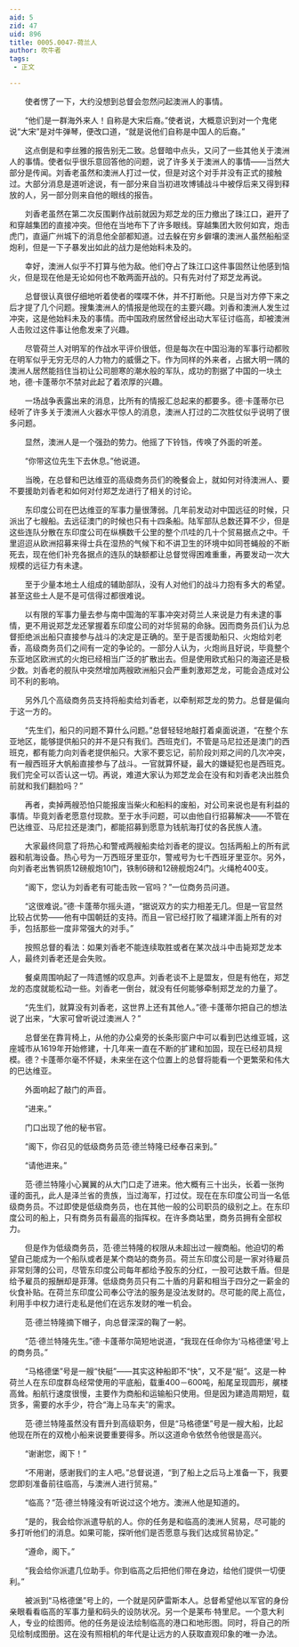 ```yaml
---
aid: 5
zid: 47
uid: 896
title: 0005.0047-荷兰人
author: 吹牛者
tags: 
 - 正文

---
```




　　使者愣了一下，大约没想到总督会忽然问起澳洲人的事情。

　　“他们是一群海外来人！自称是大宋后裔。”使者说，大概意识到对一个鬼佬说“大宋”是对牛弹琴，便改口道，“就是说他们自称是中国人的后裔。”

　　这点倒是和李丝雅的报告别无二致。总督暗中点头，又问了一些其他关于澳洲人的事情。使者似乎很乐意回答他的问题，说了许多关于澳洲人的事情——当然大部分是传闻。刘香老虽然和澳洲人打过一仗，但是对这个对手并没有正式的接触过。大部分消息是道听途说，有一部分来自当初进攻博铺战斗中被俘后来又得到释放的人，另一部分则来自他的眼线的报告。

　　刘香老虽然在第二次反围剿作战前就因为郑芝龙的压力撤出了珠江口，避开了和穿越集团的直接冲突。但他在当地布下了许多眼线。穿越集团大败何如宾，炮击虎门，直逼广州城下的消息他全部都知道。过去躲在穷乡僻壤的澳洲人虽然船船坚炮利，但是一下子暴发出如此的战力是他始料未及的。

　　幸好，澳洲人似乎不打算与他为敌。他们夺占了珠江口这件事固然让他感到恼火，但是现在他是无论如何也不敢两面开战的。只有先对付了郑芝龙再说。

　　总督很认真很仔细地听着使者的喋喋不休，并不打断他。只是当对方停下来之后才提了几个问题。搜集澳洲人的情报是他现在的主要兴趣。刘香和澳洲人发生过冲突，这是他始料未及的事情。而中国政府居然曾经出动大军征讨临高，却被澳洲人击败过这件事让他愈发来了兴趣。

　　尽管荷兰人对明军的作战水平评价很低，但是每次在中国沿海的军事行动都败在明军似乎无穷无尽的人力物力的威慑之下。作为同样的外来者，占据大明一隅的澳洲人居然能挡住当初让公司胆寒的潮水般的军队，成功的割据了中国的一块土地，德·卡蓬蒂尔不禁对此起了着浓厚的兴趣。

　　一场战争表露出来的消息，比所有的情报汇总起来的都要多。德·卡蓬蒂尔已经听了许多关于澳洲人火器水平惊人的消息，澳洲人打过的二次胜仗似乎说明了很多问题。

　　显然，澳洲人是一个强劲的势力。他摇了下铃铛，传唤了外面的听差。

　　“你带这位先生下去休息。”他说道。

　　当晚，在总督和巴达维亚的高级商务员们的晚餐会上，就如何对待澳洲人、要不要援助刘香老和如何对付郑芝龙进行了相关的讨论。

　　东印度公司在巴达维亚的军事力量很薄弱。几年前发动对中国远征的时候，只派出了七艘船。去远征澳门的时候也只有十四条船。陆军部队总数还算不少，但是这些连队分散在东印度公司在纵横数千公里的整个爪哇的几十个贸易据点之中。千里迢迢从欧洲招募来得士兵在湿热的气候下和不讲卫生的环境中如同苍蝇般的不断死去，现在他们补充各据点的连队的缺额都让总督觉得困难重重，再要发动一次大规模的远征力有未逮。

　　至于少量本地土人组成的辅助部队，没有人对他们的战斗力抱有多大的希望。甚至这些土人是不是可信得过都很难说。

　　以有限的军事力量去参与南中国海的军事冲突对荷兰人来说是力有未逮的事情，更不用说郑芝龙还掌握着东印度公司的对华贸易的命脉。因而商务员们认为总督拒绝派出船只直接参与战斗的决定是正确的。至于是否援助船只、火炮给刘老香，高级商务员们之间有一定的争论的。一部分人认为，火炮尚且好说，毕竟整个东亚地区欧洲式的火炮已经相当广泛的扩散出去。但是使用欧式船只的海盗还是极少数。刘香老的舰队中突然增加两艘欧洲船只会严重刺激郑芝龙，可能会造成对公司不利的影响。

　　另外几个高级商务员支持将船卖给刘香老，以牵制郑芝龙的势力。总督是偏向于这一方的。

　　“先生们，船只的问题不算什么问题。”总督轻轻地敲打着桌面说道，“在整个东亚地区，能够提供船只的并不是只有我们。西班克们，不管是马尼拉还是澳门的西班克，都有能力向刘香老提供船只。大家不要忘记，前阶段刘郑之间的几次冲突，有一艘西班牙大帆船直接参与了战斗。一官就算怀疑，最大的嫌疑犯也是西班克。我们完全可以否认这一切。再说，难道大家认为郑芝龙会在没有和刘香老决出胜负前就和我们翻脸吗？”

　　再者，卖掉两艘恐怕只能报废当柴火和船料的废船，对公司来说也是有利益的事情。毕竟刘香老愿意付现款。至于水手问题，可以由他自行招募解决——不管在巴达维亚、马尼拉还是澳门，都能招募到愿意为钱航海打仗的各民族人渣。

　　大家最终同意了将热心和警戒两艘船卖给刘香老的提议。包括两船上的所有武器和航海设备。热心号为一万西班牙里亚尔，警戒号为七千西班牙里亚尔。另外，向刘香老出售铜质12磅舰炮10门，铁制6磅和12磅舰炮24门。火绳枪400支。

　　“阁下，您认为刘香老有可能击败一官吗？”一位商务员问道。

　　“这很难说。”德·卡蓬蒂尔摇头道，“据说双方的实力相差无几。但是一官显然比较占优势——他有中国朝廷的支持。而且一官已经打败了福建洋面上所有的对手，包括那些一度非常强大的对手。”

　　按照总督的看法：如果刘香老不能连续取胜或者在某次战斗中击毙郑芝龙本人，最终刘香老还是会失败。

　　餐桌周围响起了一阵遗憾的叹息声。刘香老谈不上是盟友，但是有他在，郑芝龙的态度就能松动一些。刘香老一倒台，就没有任何能够牵制郑芝龙的力量了。

　　“先生们，就算没有刘香老，这世界上还有其他人。”德·卡蓬蒂尔把自己的想法说了出来，“大家可曾听说过澳洲人？”

　　总督坐在靠背椅上，从他的办公桌旁的长条形窗户中可以看到巴达维亚城，这座城市从1619年开始修建，十几年来一直在不断的扩建和加固，现在已经初具规模。德？卡蓬蒂尔毫不怀疑，未来坐在这个位置上的总督将能看一个更繁荣和伟大的巴达维亚。

　　外面响起了敲门的声音。

　　“进来。”

　　门口出现了他的秘书官。

　　“阁下，你召见的低级商务员范·德兰特隆已经奉召来到。”

　　“请他进来。”

　　范·德兰特隆小心翼翼的从大门口走了进来。他大概有三十出头，长着一张拘谨的面孔，此人是泽兰省的贵族，当过海军，打过仗。现在在东印度公司当一名低级商务员。不过即使是低级商务员，也在其他一般的公司职员的级别之上。在东印度公司的船上，只有商务员有最高的指挥权。在许多商站里，商务员拥有全部权力。

　　但是作为低级商务员，范·德兰特隆的权限从未超出过一艘商船。他迫切的希望自己能成为一个船队或者是某个商站的商务员。荷兰东印度公司是一家对待雇员非常刻薄的公司，尽管东印度公司每年都给予股东的分红，一股可达数千盾。但是给予雇员的报酬却是菲薄。低级商务员只有二十盾的月薪和相当于四分之一薪金的伙食补贴。在荷兰东印度公司奉公守法的服务是没法发财的。尽可能的爬上高位，利用手中权力进行走私是他们在远东发财的唯一机会。

　　范·德兰特隆摘下帽子，向总督深深的鞠了一躬。

　　“范·德兰特隆先生。”德·卡蓬蒂尔简短地说道，“我现在任命你为‘马格德堡’号上的商务员。”

　　“马格德堡”号是一艘“快艇”——其实这种船即不“快”，又不是“艇”。这是一种荷兰人在东印度群岛经常使用的平底船，载重400－600吨，船尾呈现圆形，艉楼高耸。船航行速度很慢，主要作为商船和运输船只使用。但是因为建造周期短，载货多，需要的水手少，符合“海上马车夫”的需求。

　　范·德兰特隆虽然没有晋升到高级职务，但是“马格德堡”号是一艘大船，比起他现在所在的双桅小船来说要重要得多。所以这道命令依然令他很是高兴。

　　“谢谢您，阁下！”

　　“不用谢，感谢我们的主人吧。”总督说道，“到了船上之后马上准备一下，我要您即刻准备前往临高，与澳洲人进行贸易。”

　　“临高？”范·德兰特隆没有听说过这个地方。澳洲人他是知道的。

　　“是的，我会给你派遣导航的人。你的任务是和临高的澳洲人贸易，尽可能的多打听他们的消息。如果可能，探听他们是否愿意与我们达成贸易协定。”

　　“遵命，阁下。”

　　“我会给你派遣几位助手。你到临高之后把他们带在身边，给他们提供一切便利。”

　　被派到“马格德堡”号上的，一个就是冈萨雷斯本人。总督希望他以军官的身份亲眼看看临高的军事力量和码头的设防状况。另一个是莱布·特里尼。一个意大利人，专业的绘图师。他的任务是设法绘制临高的港口和地形图。同时，将自己的所见绘制成图册。这在没有照相机的年代是让远方的人获取直观印象的唯一办法。


